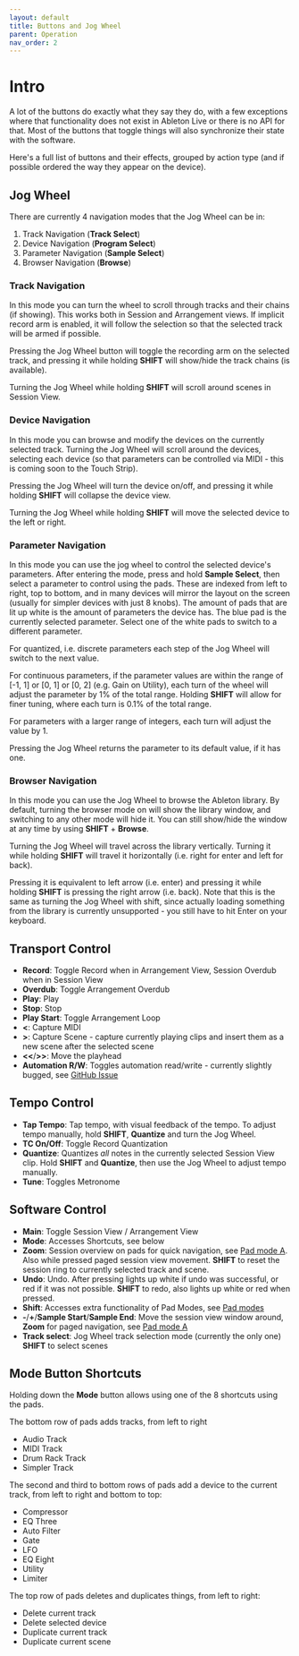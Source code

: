 ```yaml
---
layout: default
title: Buttons and Jog Wheel
parent: Operation
nav_order: 2
---
```


# Intro

A lot of the buttons do exactly what they say they do, with a few exceptions where that functionality does not exist in Ableton Live or there is no API for that.
Most of the buttons that toggle things will also synchronize their state with the software.

Here's a full list of buttons and their effects, grouped by action type (and if possible ordered the way they appear on the device).

## Jog Wheel
There are currently 4 navigation modes that the Jog Wheel can be in:
1. Track Navigation (**Track Select**)
2. Device Navigation (**Program Select**)
3. Parameter Navigation (**Sample Select**)
4. Browser Navigation (**Browse**)

### Track Navigation
In this mode you can turn the wheel to scroll through tracks and their chains (if showing). This works both in Session and Arrangement views. If implicit record arm is enabled, it will follow the selection so that the selected track will be armed if possible.

Pressing the Jog Wheel button will toggle the recording arm on the selected track, and pressing it while holding **SHIFT** will show/hide the track chains (is available).

Turning the Jog Wheel while holding **SHIFT** will scroll around scenes in Session View.

### Device Navigation
In this mode you can browse and modify the devices on the currently selected track. Turning the Jog Wheel will scroll around the devices, selecting each device (so that parameters can be controlled via MIDI - this is coming soon to the Touch Strip).

Pressing the Jog Wheel will turn the device on/off, and pressing it while holding **SHIFT** will collapse the device view.

Turning the Jog Wheel while holding **SHIFT** will move the selected device to the left or right.

### Parameter Navigation
In this mode you can use the jog wheel to control the selected device's parameters.
After entering the mode, press and hold **Sample Select**, then select a parameter to control using the pads. These are indexed from left to right, top to bottom, and in many devices will mirror the layout on the screen (usually for simpler devices with just 8 knobs). The amount of pads that are lit up white is the amount of parameters the device has. The blue pad is the currently selected parameter. Select one of the white pads to switch to a different parameter.

For quantized, i.e. discrete parameters each step of the Jog Wheel will switch to the next value.

For continuous parameters, if the parameter values are within the range of [-1, 1] or [0, 1] or [0, 2] (e.g. Gain on Utility), each turn of the wheel will adjust the parameter by 1% of the total range. Holding **SHIFT** will allow for finer tuning, where each turn is 0.1% of the total range.

For parameters with a larger range of integers, each turn will adjust the value by 1.

Pressing the Jog Wheel returns the parameter to its default value, if it has one.

### Browser Navigation
In this mode you can use the Jog Wheel to browse the Ableton library. By default, turning the browser mode on will show the library window, and switching to any other mode will hide it. You can still show/hide the window at any time by using **SHIFT** + **Browse**.

Turning the Jog Wheel will travel across the library vertically. Turning it while holding **SHIFT** will travel it horizontally (i.e. right for enter and left for back).

Pressing it is equivalent to left arrow (i.e. enter) and pressing it while holding **SHIFT** is pressing the right arrow (i.e. back). Note that this is the same as turning the Jog Wheel with shift, since actually loading something from the library is currently unsupported - you still have to hit Enter on your keyboard.

## Transport Control
- **Record**: Toggle Record when in Arrangement View, Session Overdub when in Session View
- **Overdub**: Toggle Arrangement Overdub
- **Play**: Play
- **Stop**: Stop
- **Play Start**: Toggle Arrangement Loop
- **<**: Capture MIDI
- **>**: Capture Scene - capture currently playing clips and insert them as a new scene after the selected scene
- **<<**/**>>**: Move the playhead
- **Automation R/W**: Toggles automation read/write - currently slightly bugged, see [GitHub Issue](https://github.com/bcrowe306/MPC-Studio-Mk2-Ableton-Midi-Remote-Script/issues/1)

## Tempo Control
- **Tap Tempo**: Tap tempo, with visual feedback of the tempo. To adjust tempo manually, hold **SHIFT**, **Quantize** and turn the Jog Wheel.
- **TC On/Off**: Toggle Record Quantization
- **Quantize**: Quantizes *all* notes in the currently selected Session View clip. Hold **SHIFT** and **Quantize**, then use the Jog Wheel to adjust tempo manually.
- **Tune**: Toggles Metronome

## Software Control
- **Main**: Toggle Session View / Arrangement View
- **Mode**: Accesses Shortcuts, see below
- **Zoom**: Session overview on pads for quick navigation, see [Pad mode A](../pads/). Also while pressed paged session view movement. **SHIFT** to reset the session ring to currently selected track and scene.
- **Undo**: Undo. After pressing lights up white if undo was successful, or red if it was not possible. **SHIFT** to redo, also lights up white or red when pressed.
- **Shift**: Accesses extra functionality of Pad Modes, see [Pad modes](../pads/ )
- **-**/**+**/**Sample Start**/**Sample End**: Move the session view window around, **Zoom** for paged navigation, see [Pad mode A](../pads/)
- **Track select**: Jog Wheel track selection mode (currently the only one) **SHIFT** to select scenes

## Mode Button Shortcuts
Holding down the **Mode** button allows using one of the 8 shortcuts using the pads.

The bottom row of pads adds tracks, from left to right
- Audio Track
- MIDI Track
- Drum Rack Track
- Simpler Track

The second and third to bottom rows of pads add a device to the current track, from left to right and bottom to top: 
- Compressor
- EQ Three
- Auto Filter
- Gate
- LFO
- EQ Eight
- Utility
- Limiter

The top row of pads deletes and duplicates things, from left to right:
- Delete current track
- Delete selected device
- Duplicate current track
- Duplicate current scene
